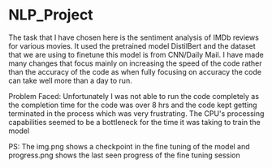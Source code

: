 # NLP_Project
The task that I have chosen here is the sentiment analysis of IMDb reviews for various movies. It used the pretrained model DistilBert and the dataset that we are using to finetune this model is from CNN/Daily Mail. I have made many changes that focus mainly on increasing the speed of the code rather than the accuracy of the code as when fully focusing on accuracy the code can take well more than a day to run.

Problem Faced:
Unfortunately I was not able to run the code completely as the completion time for the code was over 8 hrs and the code kept getting terminated in the process which was very frustrating. The CPU's processing capabilities seemed to be a bottleneck for the time it was taking to train the model

PS: The img.png shows a checkpoint in the fine tuning of the model and progress.png shows the last seen progress of the fine tuning session
